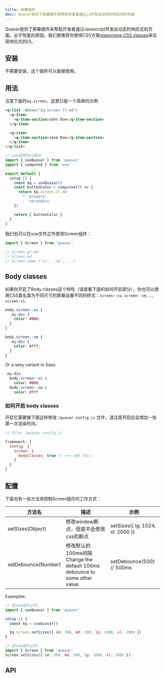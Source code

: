 ```yaml
---
title: 屏幕插件
desc: Quasar提供了屏幕插件来帮助开发者通过js开发出动态的响应式的页面
---
```

Quasar提供了屏幕插件来帮助开发者通过Javascript开发出动态的响应式的页面。出于性能的原因，我们更推荐你使用CSS方案[responsive CSS classes](/style/visibility#window-width-related)来实现响应式的UI。

## 安装
不需要安装，这个插件可以直接使用。

## 用法
注意下面的`$q.screen`，这里只是一个简单的示例

```html
<q-list :dense="$q.screen.lt.md">
  <q-item>
    <q-item-section>John Doe</q-item-section>
  </q-item>

  <q-item>
    <q-item-section>Jane Doe</q-item-section>
  </q-item>
</q-list>
```

```js
// vue组件的js部分
import { useQuasar } from 'quasar'
import { computed } from 'vue'

export default {
  setup () {
    const $q = useQuasar()
    const buttonColor = computed(() => {
      return $q.screen.lt.md
        ? 'primary'
        : 'secondary'
    })

    return { buttonColor }
  }
}
```

我们也可以在vue文件之外使用Screen组件：

```js
import { Screen } from 'quasar'

// Screen.gt.md
// Screen.md
// Screen.name ('xs', 'sm', ...)
```

## Body classes

如果你开启了Body classes这个特性（请查看下面的如何开启部分），你也可以使用CSS类名类为不同尺寸的屏幕设置不同的样式：`screen--xs`, `screen--sm`, ..., `screen-xl`.

```css
body.screen--xs {
  .my-div {
    color: #000;
  }
}

body.screen--sm {
  .my-div {
    color: #fff;
  }
}
```

Or a sexy variant in Sass:

```sass
.my-div
  body.screen--xs &
    color: #000
  body.screen--sm &
    color: #fff
```

### 如何开启 body classes

开启它需要像下面这样修改 `/quasar.config.js` 文件，请注意开启后会增加一些第一次渲染时间。

```js
// file: /quasar.config.js

framework: {
  config: {
    screen: {
      bodyClasses: true // <<< add this
    }
  }
}
```

## 配置

下面也有一些方法来控制Screen插件的工作方式：

| 方法名 | 描述 | 示例 |
| --- | --- | --- |
| setSizes(Object) | 修改window断点，但是不会修改css的断点 | setSizes({ lg: 1024, xl: 2000 }) |
| setDebounce(Number) | 修改默认的100ms间隔 Change the default 100ms debounce to some other value. | setDebounce(500) // 500ms |

Examples:

```js
// 在vue组件之内:
import { useQuasar } from 'quasar'

setup () {
  const $q = useQuasar()

  $q.screen.setSizes({ sm: 300, md: 500, lg: 1000, xl: 2000 })
}

// 在vue组件之外:
import { Screen } from 'quasar'
Screen.setSizes({ sm: 300, md: 500, lg: 1000, xl: 2000 })
```

## API
<doc-api file="Screen" />
